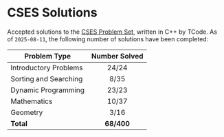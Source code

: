 # CSES Solutions

Accepted solutions to the [CSES Problem Set](https://cses.fi/problemset/), written in C++ by TCode. As of `2025-08-11`, the following number of solutions have been completed:

| Problem Type          | Number Solved |
|-----------------------|:-------------:|
| Introductory Problems |     24/24     |
| Sorting and Searching |     8/35      |
| Dynamic Programming   |     23/23     |
| Mathematics           |     10/37     |
| Geometry              |     3/16      |
| **Total**             |   **68/400**  |
